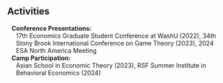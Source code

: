 ## Activities
<div>
  <h4 style="margin:0 10px 0;">Conference Presentations: </h4>
  <div class="pub-row" style="position: relative;padding-right: 15px;padding-left: 20px;">
    17th Economics Graduate Student Conference at WashU (2022), 34th Stony Brook International Conference on Game Theory (2023), 2024 ESA North America Meeting
  </div>
</div>

<div>
  <h4 style="margin:0 10px 0;">Camp Participation: </h4>
  <div class="pub-row" style="position: relative;padding-right: 15px;padding-left: 20px;">
    Asian School in Economic Theory (2023), RSF Summer Institute in Behavioral Economics (2024)
  </div>
</div>

<p></p>
